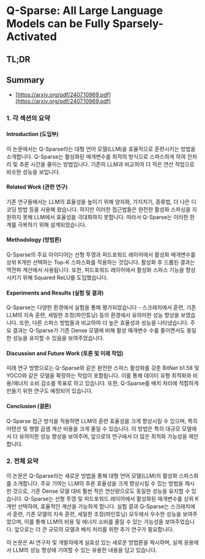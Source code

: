 # Q-Sparse: All Large Language Models can be Fully Sparsely-Activated
## TL;DR
## Summary
- [https://arxiv.org/pdf/2407.10969.pdf](https://arxiv.org/pdf/2407.10969.pdf)

### 1. 각 섹션의 요약

#### Introduction (도입부)
이 논문에서는 Q-Sparse라는 대형 언어 모델(LLM)을 효율적으로 훈련시키는 방법을 소개합니다. Q-Sparse는 활성화된 매개변수를 최적의 방식으로 스파스하게 하여 전처리 및 추론 시간을 줄이는 방법입니다. 기존의 LLM과 비교하여 더 적은 연산 작업으로 비슷한 성능을 보입니다.

#### Related Work (관련 연구)
기존 연구들에서는 LLM의 효율성을 높이기 위해 양자화, 가지치기, 증류법, 더 나은 디코딩 방법 등을 사용해 왔습니다. 하지만 이러한 접근법들은 완전한 활성화 스파싱을 지원하지 못해 LLM에서 효율성을 극대화하지 못합니다. 따라서 Q-Sparse는 이러한 한계를 극복하기 위해 설계되었습니다.

#### Methodology (방법론)
Q-Sparse의 주요 아이디어는 선형 투영과 피드포워드 레이어에서 활성화 매개변수를 상위 K개만 선택하는 Top-K 스파스화를 적용하는 것입니다. 활성화 후 드롭된 결과는 역전파 계산에서 사용됩니다. 또한, 피드포워드 레이어에서 활성화 스파스 기능을 향상시키기 위해 Squared ReLU를 도입했습니다.

#### Experiments and Results (실험 및 결과)
Q-Sparse는 다양한 환경에서 실험을 통해 평가되었습니다 - 스크래치에서 훈련, 기존 LLM의 지속 훈련, 세밀한 조정(파인튜닝) 등의 환경에서 유의미한 성능 향상을 보였습니다. 또한, 다른 스파스 방법들과 비교하여 더 높은 효율성과 성능을 나타냈습니다. 주요 결과는 Q-Sparse가 기존 Dense 모델에 비해 활성 매개변수 수를 줄이면서도 동일한 성능을 유지할 수 있음을 보여주었습니다.

#### Discussion and Future Work (토론 및 미래 작업)
미래 연구 방향으로는 Q-Sparse와 같은 완전한 스파스 활성화를 갖춘 BitNet b1.58 및 YOCO와 같은 모델을 확장하는 작업이 포함됩니다. 이를 통해 데이터 유형 최적화와 비용/에너지 소비 감소를 목표로 하고 있습니다. 또한, Q-Sparse를 배치 처리에 적합하게 만들기 위한 연구도 예정되어 있습니다.

#### Conclusion (결론)
Q-Sparse 접근 방식을 적용하면 LLM의 훈련 효율성을 크게 향상시킬 수 있으며, 특히 어탠션 및 행렬 곱셈 계산 비용을 크게 줄일 수 있습니다. 이 방법은 특히 대규모 모델에서 더 유의미한 성능 향상을 보여주며, 앞으로의 연구에서 더 많은 최적화 가능성을 제안합니다.

### 2. 전체 요약

이 논문은 Q-Sparse라는 새로운 방법을 통해 대형 언어 모델(LLM)의 활성화 스파스화를 소개합니다. 주요 기여는 LLM의 추론 효율성을 크게 향상시킬 수 있는 방법을 제시한 것으로, 기존 Dense 모델 대비 훨씬 적은 연산량으로도 동일한 성능을 유지할 수 있습니다. Q-Sparse는 선형 투영 및 피드포워드 레이어에서 활성화된 매개변수를 상위 K개만 선택하여, 효율적인 계산을 가능하게 합니다. 실험 결과 Q-Sparse는 스크래치에서 훈련, 기존 모델의 지속 훈련, 세밀한 조정(파인튜닝) 모두에서 우수한 성능을 보여주었으며, 이를 통해 LLM의 비용 및 에너지 소비를 줄일 수 있는 가능성을 보여주었습니다. 앞으로는 더 큰 규모의 모델과 배치 처리를 위한 추가 연구가 필요합니다.

이 논문은 AI 연구자 및 개발자에게 실효성 있는 새로운 방법론을 제시하며, 실제 응용에서 LLM의 성능 향상에 기여할 수 있는 유용한 내용을 담고 있습니다.